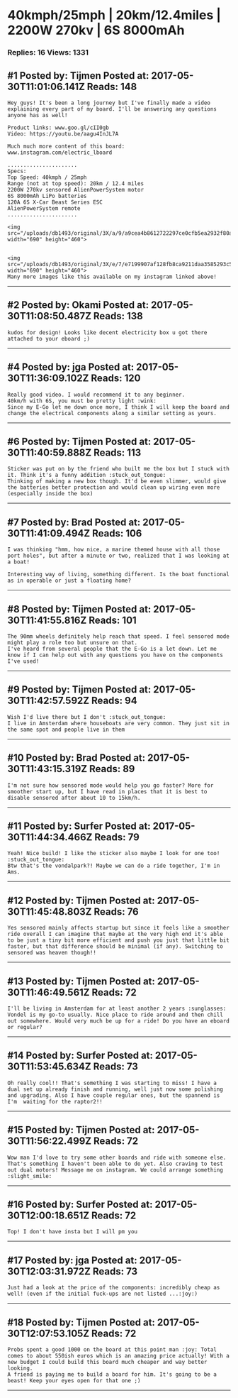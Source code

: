 # 40kmph/25mph &#124; 20km/12.4miles &#124; 2200W 270kv &#124; 6S 8000mAh

### Replies: 16 Views: 1331

## \#1 Posted by: Tijmen Posted at: 2017-05-30T11:01:06.141Z Reads: 148

```
Hey guys! It's been a long journey but I've finally made a video explaining every part of my board. I'll be answering any questions anyone has as well!

Product links: www.goo.gl/cII0gb
Video: https://youtu.be/aagu4InJL7A

Much much more content of this board: www.instagram.com/electric_lboard

......................
Specs:
Top Speed: 40kmph / 25mph
Range (not at top speed): 20km / 12.4 miles
2200W 270kv sensored AlienPowerSystem motor
6S 8000mAh LiPo batteries
120A 6S X-Car Beast Series ESC
AlienPowerSystem remote
......................

<img src="/uploads/db1493/original/3X/a/9/a9cea4b8612722297ce0cfb5ea2932f80adc0584.jpg" width="690" height="460">


<img src="/uploads/db1493/original/3X/e/7/e7199907af128fb8ca9211daa3585293c51dc2f6.jpg" width="690" height="460">
Many more images like this available on my instagram linked above!
```

---
## \#2 Posted by: Okami Posted at: 2017-05-30T11:08:50.487Z Reads: 138

```
kudos for design! Looks like decent electricity box u got there attached to your eboard ;)
```

---
## \#4 Posted by: jga Posted at: 2017-05-30T11:36:09.102Z Reads: 120

```
Really good video. I would recommend it to any beginner.
40km/h with 6S, you must be pretty light :wink:
Since my E-Go let me down once more, I think I will keep the board and change the electrical components along a similar setting as yours.
```

---
## \#6 Posted by: Tijmen Posted at: 2017-05-30T11:40:59.888Z Reads: 113

```
Sticker was put on by the friend who built me the box but I stuck with it. Think it's a funny addition :stuck_out_tongue:
Thinking of making a new box though. It'd be even slimmer, would give the batteries better protection and would clean up wiring even more (especially inside the box)
```

---
## \#7 Posted by: Brad Posted at: 2017-05-30T11:41:09.494Z Reads: 106

```
I was thinking "hmm, how nice, a marine themed house with all those port holes", but after a minute or two, realized that I was looking at a boat!

Interesting way of living, something different. Is the boat functional as in operable or just a floating home?
```

---
## \#8 Posted by: Tijmen Posted at: 2017-05-30T11:41:55.816Z Reads: 101

```
The 90mm wheels definitely help reach that speed. I feel sensored mode might play a role too but unsure on that. 
I've heard from several people that the E-Go is a let down. Let me know if I can help out with any questions you have on the components I've used!
```

---
## \#9 Posted by: Tijmen Posted at: 2017-05-30T11:42:57.592Z Reads: 94

```
Wish I'd live there but I don't :stuck_out_tongue:
I live in Amsterdam where houseboats are very common. They just sit in the same spot and people live in them
```

---
## \#10 Posted by: Brad Posted at: 2017-05-30T11:43:15.319Z Reads: 89

```
I'm not sure how sensored mode would help you go faster? More for smoother start up, but I have read in places that it is best to disable sensored after about 10 to 15km/h.
```

---
## \#11 Posted by: Surfer Posted at: 2017-05-30T11:44:34.466Z Reads: 79

```
Yeah! Nice build! I like the sticker also maybe I look for one too! :stuck_out_tongue:
Btw that's the vondalpark?! Maybe we can do a ride together, I'm in Ams.
```

---
## \#12 Posted by: Tijmen Posted at: 2017-05-30T11:45:48.803Z Reads: 76

```
Yes sensored mainly affects startup but since it feels like a smoother ride overall I can imagine that maybe at the very high end it's able to be just a tiny bit more efficient and push you just that little bit faster, but that difference should be minimal (if any). Switching to sensored was heaven though!!
```

---
## \#13 Posted by: Tijmen Posted at: 2017-05-30T11:46:49.561Z Reads: 72

```
I'll be living in Amsterdam for at least another 2 years :sunglasses:
Vondel is my go-to usually. Nice place to ride around and then chill out somewhere. Would very much be up for a ride! Do you have an eboard or regular?
```

---
## \#14 Posted by: Surfer Posted at: 2017-05-30T11:53:45.634Z Reads: 73

```
Oh really cool!! That's something I was starting to miss! I have a dual set up already finish and running, well just now some polishing and upgrading. Also I have couple regular ones, but the spannend is I'm  waiting for the raptor2!!
```

---
## \#15 Posted by: Tijmen Posted at: 2017-05-30T11:56:22.499Z Reads: 72

```
Wow man I'd love to try some other boards and ride with someone else. That's something I haven't been able to do yet. Also craving to test out dual motors! Message me on instagram. We could arrange something :slight_smile:
```

---
## \#16 Posted by: Surfer Posted at: 2017-05-30T12:00:18.651Z Reads: 72

```
Top! I don't have insta but I will pm you
```

---
## \#17 Posted by: jga Posted at: 2017-05-30T12:03:31.972Z Reads: 73

```
Just had a look at the price of the components: incredibly cheap as well! (even if the initial fuck-ups are not listed ...:joy:)
```

---
## \#18 Posted by: Tijmen Posted at: 2017-05-30T12:07:53.105Z Reads: 72

```
Probs spent a good 1000 on the board at this point man :joy: Total comes to about 550ish euros which is an amazing price actually! With a new budget I could build this board much cheaper and way better looking.
A friend is paying me to build a board for him. It's going to be a beast! Keep your eyes open for that one ;)
```

---
